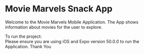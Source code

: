 # Movie Marvels Snack App

Welcome to the Movie Marvels Mobile Application. The App shows information about movies for the user to explore.

To run the project:  
Please ensure you are using iOS and Expo version 50.0.0 to run the Application. Thank You
